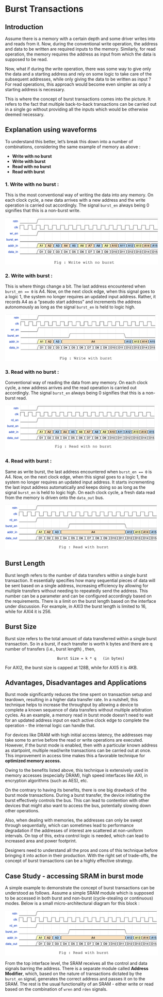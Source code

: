 # Burst Transactions

## Introduction
Assume there is a memory with a certain depth and some driver writes into and reads from it. Now, during the conventional write operation, the address and data to be written are required inputs to the memory. Similarly, for read operation, the memory requires the address as input from which the data is supposed to be read. 

Now, what if during the write operation, there was some way to give only the data and a starting address and rely on some logic to take care of the subsequent addresses, while only giving the data to be written as input ? For read operations, this approach would become even simpler as only a starting address is necessary. 

This is where the concept of burst transactions comes into the picture. It refers to the fact that multiple back-to-back transactions can be carried out in a single go without providing all the inputs which would be otherwise deemed necessary.

## Explanation using waveforms 

To understand this better, let’s break this down into a number of combinations, considering the same example of memory as above : 

  * **Write with no burst**
  * **Write with burst**
  * **Read with no burst**
  * **Read with burst**

### 1. Write with no burst : 
This is the most conventional way of writing the data into any memory. On each clock cycle, a new data arrives with a new address and the write operation is carried out accordingly. The signal `burst_en` always being 0 signifies that this is a non-burst write.

![Write with no burst](https://github.com/RadioactiveScandium/Digital-Logic-Design/blob/main/Concepts/Others/Burst%20Transactions/Images/WR_with_no_burst.png)

### 2. Write with burst : 
This is where things change a bit. The last address encountered when `burst_en == 0` is A4. Now, on the next clock edge, when this signal goes to a logic 1, the system no longer requires an updated input address. Rather, it records A4 as a “pseudo start address” and increments the address autonomously as long as the signal `burst_en` is held to logic high.

![Write with burst](https://github.com/RadioactiveScandium/Digital-Logic-Design/blob/main/Concepts/Others/Burst%20Transactions/Images/Write_with_burst.png)

### 3. Read with no burst : 
Conventional way of reading the data from any memory. On each clock cycle, a new address arrives and the read operation is carried out accordingly. The signal `burst_en` always being 0 signifies that this is a non-burst read.

![Read with no burst](https://github.com/RadioactiveScandium/Digital-Logic-Design/blob/main/Concepts/Others/Burst%20Transactions/Images/Read_with_no_burst.png)

### 4. Read with burst : 
Same as write burst, the last address encountered when `burst_en == 0` is A4. Now, on the next clock edge, when this signal goes to a logic 1, the system no longer requires an updated input address. It starts incrementing the last input address automatically and keeps doing so as long as the signal `burst_en` is held to logic high. On each clock cycle, a fresh data read from the memory is driven onto the `data_out` bus.

![Read with burst](https://github.com/RadioactiveScandium/Digital-Logic-Design/blob/main/Concepts/Others/Burst%20Transactions/Images/Read_with_burst.png)

## Burst Length
Burst length refers to the number of data transfers within a single burst transaction. It essentially specifies how many sequential pieces of data will be sent based on a single address, increasing efficiency by allowing for multiple transfers without needing to repeatedly send the address.
This number can be a parameter and can be configured accordingly based on the requirements. There is a limit on the burst length based on the interface under discussion. For example, in AXI3 the burst length is limited to 16, while for AXI4 it is 256.

## Burst Size
Burst size refers to the total amount of data transferred within a single burst transaction. So in a burst, if each transfer is worth k bytes and there are q number of transfers (i.e., burst length) , then,


                            Burst Size = k * q   (in bytes)


For AXI2, the burst size is capped at 128B, while for AXI5 it is 4KB.

## Advantages, Disadvantages and Applications

Burst mode significantly reduces the time spent on transaction setup and teardown, resulting in a higher data transfer rate. In a nutshell, this technique helps to increase the throughput by allowing a device to complete a known sequence of data transfers without multiple arbitration cycles. As an example, a memory read in burst mode doesn’t need to wait for an updated address input on each active clock edge to complete the operation - the internal logic can handle that.

For devices like DRAM with high initial access latency, the addresses may take some to arrive before the read or write operations are executed. However, if the burst mode is enabled, then with a particular known address as startpoint, multiple read/write transactions can be carried out at once. This improvement in access time makes this a favorable technique for **optimized memory access.** 

Owing to the benefits listed above, this technique is extensively used in memory accesses (especially DRAM), high speed interfaces like AXI, in encryption algorithms (such as AES), etc.

On the contrary to having its benefits, there is one big drawback of the burst mode transactions. During a burst transfer, the device initiating the burst effectively controls the bus. This can lead to contention with other devices that might also want to access the bus, potentially slowing down other operations. 

Also, when dealing with memories, the addresses can only be swept through sequentially, which can sometimes lead to performance degradation if the addresses of interest are scattered at non-uniform intervals. On top of this, extra control logic is needed, which can lead to increased area and power footprint. 

Designers need to understand all the pros and cons of this technique before bringing it into action in their production. With the right set of trade-offs, the concept of burst transactions can be a highly effective strategy.

## Case Study - accessing SRAM in burst mode

A simple example to demonstrate the concept of burst transactions can be understood as follows. Assume a simple SRAM module which is supposed to be accessed in both burst and non-burst (cycle-stealing or continuous) modes. Below is a small micro-architectural diagram for this block : 

![Read with burst](https://github.com/RadioactiveScandium/Digital-Logic-Design/blob/main/Concepts/Others/Burst%20Transactions/Images/Read_with_burst.png)

From the top interface level, the SRAM receives all the control and data signals barring the address. There is a separate module called **Address Modifier**, which, based on the nature of transactions dictated by the `burst_en` signal, generates the correct address and passes it on to the SRAM. The rest is the usual functionality of an SRAM - either write or read based on the combination of `wren` and `rden` signals.